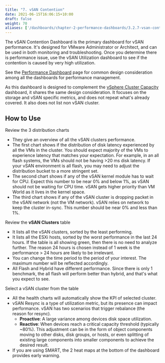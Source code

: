 ```yaml
---
title: "7. vSAN Contention"
date: 2021-06-15T16:06:15+10:00
draft: false
weight: 70
aliases: ['/dashboards/chapter-2-performance-dashboards/3.2.7-vsan-contention']
---
```


The vSAN Contention Dashboard is the primary dashboard for vSAN performance. It's designed for VMware Administrator or Architect, and can be used in both monitoring and troubleshooting. Once you determine there is performance issue, use the vSAN Utilization dashboard to see if the contention is caused by very high utilization.

See the [Performance Dashboard](/dashboards/chapter-2-performance-dashboards/) page for common design consideration among all the dashboards for performance management.

As this dashboard is designed to complement the [vSphere Cluster Capacity](/dashboards/chapter-3-capacity-dashboards/3.3.2-cluster-capacity/) dashboard, it shares the same design consideration. It focuses on the storage and vSAN specific metrics, and does not repeat what's already covered. It also does not list non vSAN cluster.

## How to Use

Review the 3 distribution charts

- They give an overview of all the vSAN clusters performance.
- The first chart shows if the distribution of disk latency experienced by all the VMs in the cluster. You should expect majority of the VMs to experience latency that matches your expectation. For example, in an all flash systems, the VMs should not be having >20 ms disk latency. If your vSAN environment is all flash, you may need to adjust the distribution bucket to a more stringent set.
- The second chart shows if any of the vSAN kernel module has to wait for CPU. Expect this number to be near 0% and below 1%, as vSAN should not be waiting for CPU time. vSAN gets higher priority than VM World as it lives in the kernel space.
- The third chart shows if any of the vSAN cluster is dropping packet in the vSAN network (not the VM network). vSAN relies on network to keep the cluster in-sync. This number should be near 0% and less than 1%.

Review the **vSAN Clusters** table

- It lists all the vSAN clusters, sorted by the least performing.
- It lists all the ESXi hosts, sorted by the worst performance in the last 24 hours. If the table is all showing green, then there is no need to analyze further. The reason 24 hours is chosen instead of 1 week is the performance > 24 hours are likely to be irrelevant.
- You can change the time period to the period of your interest. The maximum number will be reflected accordingly.
- All Flash and Hybrid have different performance. Since there is only 1 benchmark, the all flash will perform better than hybrid, and that's what you expect to see.

Select a vSAN cluster from the table

- All the health charts will automatically show the KPI of selected cluster.
- vSAN Resync is a type of utilization metric, but its presence can impact performance. vSAN has two scenarios that trigger rebalance (the reason for resync).
  - **Proactive**: A large variance among devices disk space utilization.
  - **Reactive**: When devices reach a critical capacity threshold (typically ~80%). This adjustment can be in the form of object components moving to other disks, disk groups, or hosts, or even splitting of existing large components into smaller components to achieve the desired result.
- If you are using SMART, the 2 heat maps at the bottom of the dashboard provides early warning.
